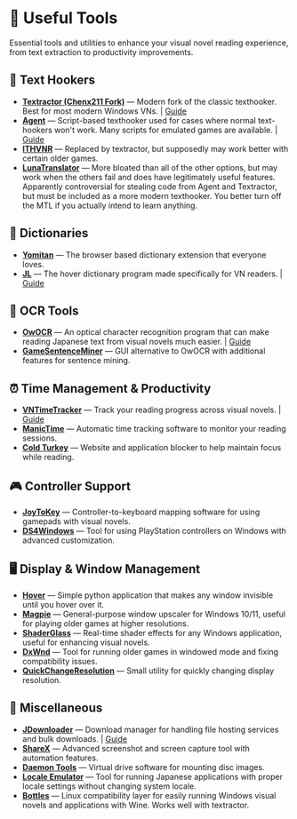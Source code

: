 # 🧰 Useful Tools

Essential tools and utilities to enhance your visual novel reading experience, from text extraction to productivity improvements.

## 🧠 Text Hookers

- **[Textractor (Chenx211 Fork)](https://github.com/Chenx221/Textractor)** — Modern fork of the classic texthooker. Best for most modern Windows VNs. | [Guide](textractor-guide.md)
- **[Agent](https://github.com/0xDC00/agent)** — Script-based texthooker used for cases where normal text-hookers won't work. Many scripts for emulated games are available. | [Guide](agent-guide.md)
- **[ITHVNR](https://drive.google.com/file/d/13aHF4uIXWn-3YML_k2YCDWhtGgn5-tnO/view)** — Replaced by textractor, but supposedly may work better with certain older games.
- **[LunaTranslator](https://github.com/HIllya51/LunaTranslator)** — More bloated than all of the other options, but may work when the others fail and does have legitimately useful features. Apparently controversial for stealing code from Agent and Textractor, but must be included as a more modern texthooker. You better turn off the MTL if you actually intend to learn anything.

## 📖 Dictionaries

- **[Yomitan](https://yomitan.wiki/)** — The browser based dictionary extension that everyone loves.
- **[JL](https://github.com/rampaa/JL)** — The hover dictionary program made specifically for VN readers. | [Guide](jl-guide.md)

## 🧪 OCR Tools

- **[OwOCR](https://github.com/AuroraWright/owocr)** — An optical character recognition program that can make reading Japanese text from visual novels much easier. | [Guide](owocr-guide.md)
- **[GameSentenceMiner](https://github.com/bpwhelan/GameSentenceMiner)** — GUI alternative to OwOCR with additional features for sentence mining.

## ⏰ Time Management & Productivity

- **[VNTimeTracker](https://github.com/drinosaret/VNTimeTracker)** — Track your reading progress across visual novels. | [Guide](timetracker-guide.md)
- **[ManicTime](https://manictime.com/)** — Automatic time tracking software to monitor your reading sessions.
- **[Cold Turkey](https://getcoldturkey.com/)** — Website and application blocker to help maintain focus while reading.

## 🎮 Controller Support

- **[JoyToKey](https://joytokey.net/en/)** — Controller-to-keyboard mapping software for using gamepads with visual novels.
- **[DS4Windows](https://ds4-windows.com/)** — Tool for using PlayStation controllers on Windows with advanced customization.

## 🖥️ Display & Window Management

- **[Hover](https://github.com/drinosaret/Hover)** — Simple python application that makes any window invisible until you hover over it.
- **[Magpie](https://github.com/Blinue/Magpie)** — General-purpose window upscaler for Windows 10/11, useful for playing older games at higher resolutions.
- **[ShaderGlass](https://github.com/mausimus/ShaderGlass)** — Real-time shader effects for any Windows application, useful for enhancing visual novels.
- **[DxWnd](https://dxwnd.org/)** — Tool for running older games in windowed mode and fixing compatibility issues.
- **[QuickChangeResolution](https://github.com/jackdp/Quick-Change-Resolution)** — Small utility for quickly changing display resolution.

## 🔧 Miscellaneous

- **[JDownloader](https://jdownloader.org/download/index)** — Download manager for handling file hosting services and bulk downloads. | [Guide](jdownloader-guide.md)
- **[ShareX](https://getsharex.com/)** — Advanced screenshot and screen capture tool with automation features.
- **[Daemon Tools](https://www.daemon-tools.cc/jpn/home)** — Virtual drive software for mounting disc images.
- **[Locale Emulator](https://xupefei.github.io/Locale-Emulator/)** — Tool for running Japanese applications with proper locale settings without changing system locale.
- **[Bottles](https://usebottles.com/)** — Linux compatibility layer for easily running Windows visual novels and applications with Wine. Works well with textractor.
